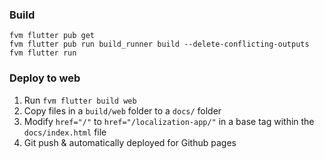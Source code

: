 ### Build
```
fvm flutter pub get
fvm flutter pub run build_runner build --delete-conflicting-outputs
fvm flutter run
```

### Deploy to web
1. Run `fvm flutter build web`
2. Copy files in a `build/web` folder to a `docs/` folder
3. Modify `href="/"` to `href="/localization-app/"` in a base tag within the `docs/index.html` file
4. Git push & automatically deployed for Github pages
